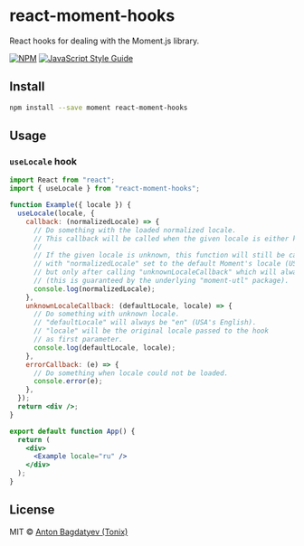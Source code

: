 # react-moment-hooks

React hooks for dealing with the Moment.js library.

[![NPM](https://img.shields.io/npm/v/react-moment-hooks.svg)](https://www.npmjs.com/package/react-moment-hooks) [![JavaScript Style Guide](https://img.shields.io/badge/code_style-standard-brightgreen.svg)](https://standardjs.com)

## Install

```bash
npm install --save moment react-moment-hooks
```

## Usage

### `useLocale` hook

```jsx
import React from "react";
import { useLocale } from "react-moment-hooks";

function Example({ locale }) {
  useLocale(locale, {
    callback: (normalizedLocale) => {
      // Do something with the loaded normalized locale.
      // This callback will be called when the given locale is either known or unknown.
      //
      // If the given locale is unknown, this function will still be called
      // with "normalizedLocale" set to the default Moment's locale (USA's English, i.e. "en"),
      // but only after calling "unknownLocaleCallback" which will always be called before
      // (this is guaranteed by the underlying "moment-utl" package).
      console.log(normalizedLocale);
    },
    unknownLocaleCallback: (defaultLocale, locale) => {
      // Do something with unknown locale.
      // "defaultLocale" will always be "en" (USA's English).
      // "locale" will be the original locale passed to the hook
      // as first parameter.
      console.log(defaultLocale, locale);
    },
    errorCallback: (e) => {
      // Do something when locale could not be loaded.
      console.error(e);
    },
  });
  return <div />;
}

export default function App() {
  return (
    <div>
      <Example locale="ru" />
    </div>
  );
}
```

## License

MIT © [Anton Bagdatyev (Tonix)](https://github.com/tonix-tuft)
